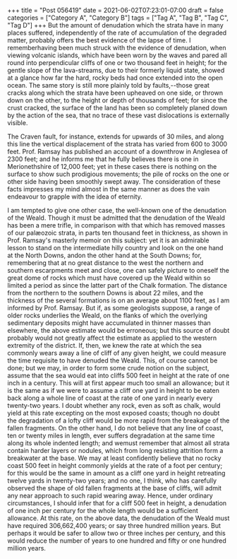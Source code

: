 +++
title = "Post 056419"
date = 2021-06-02T07:23:01-07:00
draft = false
categories = ["Category A", "Category B"]
tags = ["Tag A", "Tag B", "Tag C", "Tag D"]
+++
But the amount of denudation which the strata have in many places suffered, independently of the rate of accumulation of the degraded matter, probably offers the best evidence of the lapse of time. I rememberhaving been much struck with the evidence of denudation, when viewing volcanic islands, which have been worn by the waves and pared all round into perpendicular cliffs of one or two thousand feet in height; for the gentle slope of the lava-streams, due to their formerly liquid state, showed at a glance how far the hard, rocky beds had once extended into the open ocean. The same story is still more plainly told by faults,--those great cracks along which the strata have been upheaved on one side, or thrown down on the other, to the height or depth of thousands of feet; for since the crust cracked, the surface of the land has been so completely planed down by the action of the sea, that no trace of these vast dislocations is externally visible.

The Craven fault, for instance, extends for upwards of 30 miles, and along this line the vertical displacement of the strata has varied from 600 to 3000 feet. Prof. Ramsay has published an account of a downthrow in Anglesea of 2300 feet; and he informs me that he fully believes there is one in Merionethshire of 12,000 feet; yet in these cases there is nothing on the surface to show such prodigious movements; the pile of rocks on the one or other side having been smoothly swept away. The consideration of these facts impresses my mind almost in the same manner as does the vain endeavour to grapple with the idea of eternity.

I am tempted to give one other case, the well-known one of the denudation of the Weald. Though it must be admitted that the denudation of the Weald has been a mere trifle, in comparison with that which has removed masses of our palæozoic strata, in parts ten thousand feet in thickness, as shown in Prof. Ramsay's masterly memoir on this subject: yet it is an admirable lesson to stand on the intermediate hilly country and look on the one hand at the North Downs, andon the other hand at the South Downs; for, remembering that at no great distance to the west the northern and southern escarpments meet and close, one can safely picture to oneself the great dome of rocks which must have covered up the Weald within so limited a period as since the latter part of the Chalk formation. The distance from the northern to the southern Downs is about 22 miles, and the thickness of the several formations is on an average about 1100 feet, as I am informed by Prof. Ramsay. But if, as some geologists suppose, a range of older rocks underlies the Weald, on the flanks of which the overlying sedimentary deposits might have accumulated in thinner masses than elsewhere, the above estimate would be erroneous; but this source of doubt probably would not greatly affect the estimate as applied to the western extremity of the district. If, then, we knew the rate at which the sea commonly wears away a line of cliff of any given height, we could measure the time requisite to have denuded the Weald. This, of course cannot be done; but we may, in order to form some crude notion on the subject, assume that the sea would eat into cliffs 500 feet in height at the rate of one inch in a century. This will at first appear much too small an allowance; but it is the same as if we were to assume a cliff one yard in height to be eaten back along a whole line of coast at the rate of one yard in nearly every twenty-two years. I doubt whether any rock, even as soft as chalk, would yield at this rate excepting on the most exposed coasts; though no doubt the degradation of a lofty cliff would be more rapid from the breakage of the fallen fragments. On the other hand, I do not believe that any line of coast, ten or twenty miles in length, ever suffers degradation at the same time along its whole indented length; and wemust remember that almost all strata contain harder layers or nodules, which from long resisting attrition form a breakwater at the base. We may at least confidently believe that no rocky coast 500 feet in height commonly yields at the rate of a foot per century; for this would be the same in amount as a cliff one yard in height retreating twelve yards in twenty-two years; and no one, I think, who has carefully observed the shape of old fallen fragments at the base of cliffs, will admit any near approach to such rapid wearing away. Hence, under ordinary circumstances, I should infer that for a cliff 500 feet in height, a denudation of one inch per century for the whole length would be a sufficient allowance. At this rate, on the above data, the denudation of the Weald must have required 306,662,400 years; or say three hundred million years. But perhaps it would be safer to allow two or three inches per century, and this would reduce the number of years to one hundred and fifty or one hundred million years.
